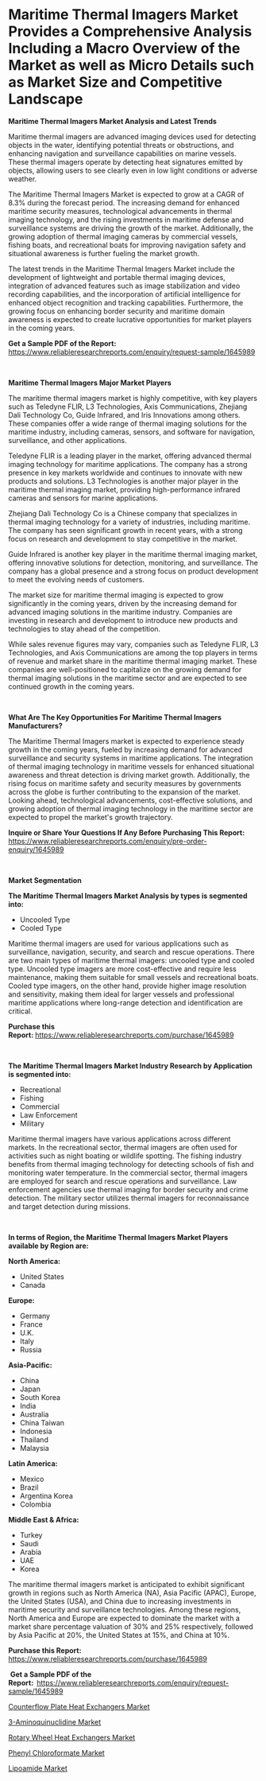<p><h1>Maritime Thermal Imagers Market Provides a Comprehensive Analysis Including a Macro Overview of the Market as well as Micro Details such as Market Size and Competitive Landscape</h1></p><p><strong>Maritime Thermal Imagers Market Analysis and Latest Trends</strong></p>
<p><p>Maritime thermal imagers are advanced imaging devices used for detecting objects in the water, identifying potential threats or obstructions, and enhancing navigation and surveillance capabilities on marine vessels. These thermal imagers operate by detecting heat signatures emitted by objects, allowing users to see clearly even in low light conditions or adverse weather.</p><p>The Maritime Thermal Imagers Market is expected to grow at a CAGR of 8.3% during the forecast period. The increasing demand for enhanced maritime security measures, technological advancements in thermal imaging technology, and the rising investments in maritime defense and surveillance systems are driving the growth of the market. Additionally, the growing adoption of thermal imaging cameras by commercial vessels, fishing boats, and recreational boats for improving navigation safety and situational awareness is further fueling the market growth.</p><p>The latest trends in the Maritime Thermal Imagers Market include the development of lightweight and portable thermal imaging devices, integration of advanced features such as image stabilization and video recording capabilities, and the incorporation of artificial intelligence for enhanced object recognition and tracking capabilities. Furthermore, the growing focus on enhancing border security and maritime domain awareness is expected to create lucrative opportunities for market players in the coming years.</p></p>
<p><strong>Get a Sample PDF of the Report:&nbsp;</strong> <a href="https://www.reliableresearchreports.com/enquiry/request-sample/1645989">https://www.reliableresearchreports.com/enquiry/request-sample/1645989</a></p>
<p>&nbsp;</p>
<p><strong>Maritime Thermal Imagers Major Market Players</strong></p>
<p><p>The maritime thermal imagers market is highly competitive, with key players such as Teledyne FLIR, L3 Technologies, Axis Communications, Zhejiang Dali Technology Co, Guide Infrared, and Iris Innovations among others. These companies offer a wide range of thermal imaging solutions for the maritime industry, including cameras, sensors, and software for navigation, surveillance, and other applications.</p><p>Teledyne FLIR is a leading player in the market, offering advanced thermal imaging technology for maritime applications. The company has a strong presence in key markets worldwide and continues to innovate with new products and solutions. L3 Technologies is another major player in the maritime thermal imaging market, providing high-performance infrared cameras and sensors for marine applications.</p><p>Zhejiang Dali Technology Co is a Chinese company that specializes in thermal imaging technology for a variety of industries, including maritime. The company has seen significant growth in recent years, with a strong focus on research and development to stay competitive in the market.</p><p>Guide Infrared is another key player in the maritime thermal imaging market, offering innovative solutions for detection, monitoring, and surveillance. The company has a global presence and a strong focus on product development to meet the evolving needs of customers.</p><p>The market size for maritime thermal imaging is expected to grow significantly in the coming years, driven by the increasing demand for advanced imaging solutions in the maritime industry. Companies are investing in research and development to introduce new products and technologies to stay ahead of the competition.</p><p>While sales revenue figures may vary, companies such as Teledyne FLIR, L3 Technologies, and Axis Communications are among the top players in terms of revenue and market share in the maritime thermal imaging market. These companies are well-positioned to capitalize on the growing demand for thermal imaging solutions in the maritime sector and are expected to see continued growth in the coming years.</p></p>
<p>&nbsp;</p>
<p><strong>What Are The Key Opportunities For Maritime Thermal Imagers Manufacturers?</strong></p>
<p><p>The Maritime Thermal Imagers market is expected to experience steady growth in the coming years, fueled by increasing demand for advanced surveillance and security systems in maritime applications. The integration of thermal imaging technology in maritime vessels for enhanced situational awareness and threat detection is driving market growth. Additionally, the rising focus on maritime safety and security measures by governments across the globe is further contributing to the expansion of the market. Looking ahead, technological advancements, cost-effective solutions, and growing adoption of thermal imaging technology in the maritime sector are expected to propel the market's growth trajectory.</p></p>
<p><strong>Inquire or Share Your Questions If Any Before Purchasing This Report:</strong> <a href="https://www.reliableresearchreports.com/enquiry/pre-order-enquiry/1645989">https://www.reliableresearchreports.com/enquiry/pre-order-enquiry/1645989</a></p>
<p>&nbsp;</p>
<p><strong>Market Segmentation</strong></p>
<p><strong>The Maritime Thermal Imagers Market Analysis by types is segmented into:</strong></p>
<p><ul><li>Uncooled Type</li><li>Cooled Type</li></ul></p>
<p><p>Maritime thermal imagers are used for various applications such as surveillance, navigation, security, and search and rescue operations. There are two main types of maritime thermal imagers: uncooled type and cooled type. Uncooled type imagers are more cost-effective and require less maintenance, making them suitable for small vessels and recreational boats. Cooled type imagers, on the other hand, provide higher image resolution and sensitivity, making them ideal for larger vessels and professional maritime applications where long-range detection and identification are critical.</p></p>
<p><strong>Purchase this Report:&nbsp;</strong><a href="https://www.reliableresearchreports.com/purchase/1645989">https://www.reliableresearchreports.com/purchase/1645989</a></p>
<p>&nbsp;</p>
<p><strong>The Maritime Thermal Imagers Market Industry Research by Application is segmented into:</strong></p>
<p><ul><li>Recreational</li><li>Fishing</li><li>Commercial</li><li>Law Enforcement</li><li>Military</li></ul></p>
<p><p>Maritime thermal imagers have various applications across different markets. In the recreational sector, thermal imagers are often used for activities such as night boating or wildlife spotting. The fishing industry benefits from thermal imaging technology for detecting schools of fish and monitoring water temperature. In the commercial sector, thermal imagers are employed for search and rescue operations and surveillance. Law enforcement agencies use thermal imaging for border security and crime detection. The military sector utilizes thermal imagers for reconnaissance and target detection during missions.</p></p>
<p>&nbsp;</p>
<p><strong>In terms of Region, the Maritime Thermal Imagers Market Players available by Region are:</strong></p>
<p>
    <p> <strong> North America: </strong>
        <ul>
            <li>United States</li>
            <li>Canada</li>
        </ul>
        </p> 
    <p> <strong> Europe: </strong>
        <ul>
            <li>Germany</li>
            <li>France</li>
            <li>U.K.</li>
            <li>Italy</li>
            <li>Russia</li>
        </ul>
        </p> 
    <p> <strong> Asia-Pacific: </strong>
        <ul>
            <li>China</li>
            <li>Japan</li>
            <li>South Korea</li>
            <li>India</li>
            <li>Australia</li>
            <li>China Taiwan</li>
            <li>Indonesia</li>
            <li>Thailand</li>
            <li>Malaysia</li>
        </ul>
        </p> 
    <p> <strong> Latin America: </strong>
        <ul>
            <li>Mexico</li>
            <li>Brazil</li>
            <li>Argentina Korea</li>
            <li>Colombia</li>
        </ul>
        </p> 
    <p> <strong> Middle East & Africa: </strong>
        <ul>
            <li>Turkey</li>
            <li>Saudi</li>
            <li>Arabia</li>
            <li>UAE</li>
            <li>Korea</li>
        </ul>
    </p>
    </p>
<p><p>The maritime thermal imagers market is anticipated to exhibit significant growth in regions such as North America (NA), Asia Pacific (APAC), Europe, the United States (USA), and China due to increasing investments in maritime security and surveillance technologies. Among these regions, North America and Europe are expected to dominate the market with a market share percentage valuation of 30% and 25% respectively, followed by Asia Pacific at 20%, the United States at 15%, and China at 10%.</p></p>
<p><strong>Purchase this Report: </strong><a href="https://www.reliableresearchreports.com/purchase/1645989">https://www.reliableresearchreports.com/purchase/1645989</a></p>
<p>&nbsp;<strong>Get a Sample PDF of the Report:&nbsp;&nbsp;</strong><a href="https://www.reliableresearchreports.com/enquiry/request-sample/1645989">https://www.reliableresearchreports.com/enquiry/request-sample/1645989</a></p>
<p><strong></strong></p>
<p><p><a href="https://github.com/myacatherineblakecaczo9vcsw/Market-Research-Report-List-1/blob/main/counterflow-plate-heat-exchangers-market.md">Counterflow Plate Heat Exchangers Market</a></p><p><a href="https://carnation-joke-41f.notion.site/3-Aminoquinuclidine-Market-Challenges-Opportunities-and-Growth-Drivers-and-Major-Market-Players-f-96bab033306f455f9252c54f4bcaff0e">3-Aminoquinuclidine Market</a></p><p><a href="https://github.com/okotobwrhuteie/Market-Research-Report-List-1/blob/main/rotary-wheel-heat-exchangers-market.md">Rotary Wheel Heat Exchangers Market</a></p><p><a href="https://view.publitas.com/reportprime-1/phenyl-chloroformate-market-analysis-and-market-size-global-industry-overview-market-segmentation-and-forecast-2024-to-2031/">Phenyl Chloroformate Market</a></p><p><a href="https://view.publitas.com/reportprime-1/decoding-the-lipoamide-market-a-deep-dive-into-the-latest-market-trends-market-segmentation-and-competitive-analysis/">Lipoamide Market</a></p></p>